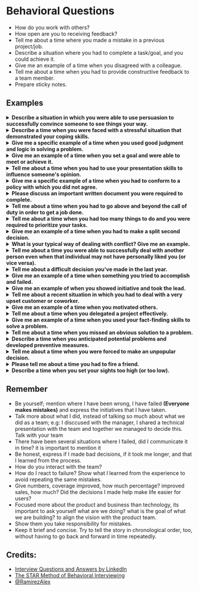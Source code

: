 # Behavioral Questions

- How do you work with others?
- How open are you to receiving feedback?
- Tell me about a time where you made a mistake in a previous project/job.
- Describe a situation where you had to complete a task/goal, and you could achieve it.
- Give me an example of a time when you disagreed with a colleague.
- Tell me about a time when you had to provide constructive feedback to a team member.
- Prepare sticky notes.

## Examples

<details>
  <summary><b>Describe a situation in which you were able to use persuasion to successfully convince someone to see things your way.</b></summary>

- Creating a new template with ASP.NET MVC to work with designers in a better way (Separation of concerns for the win, instead of using server-side controls).
- Use hybrid mobile frameworks (depending of the app) to reduce time to market and helping other teams (Become Ionic partners).
- Creating new native plugins to give a better user experience (Open Source projects).
</details>

<details>
  <summary><b>Describe a time when you were faced with a stressful situation that demonstrated your coping skills.</b></summary>

  - Working until the next day for a release to production (BevyUp)
  - My cat walking on the balcony (During a demo with the client)
    - Situation: I was in a meeting with a client, presenting a demo, when suddenly my wife appeared very scared and asked me for help because something was happening, then I realized that my little cat was walking on the edge of the balcony, I had to pause my presentation because I was so worried.
    - Task: Ask for a break and rescue my cat.
    - Action: I had to be brave and rescue the cat, then I was able to finish the presentation.
    - Result: I was able to face that so stressful situation because I was thinking in the solution instead of the problem, and then I was calm because I had been able to finish the presentation with the help of my team. 
  - A PoC with a new technology in a short period of time (StartUp Acquisition)
  - Working in a project with 1 week sprints (working weekends)
  - Excel generation tool migration with a class having more than 30k lines of code and without business formulas.
</details>
    
<details>
  <summary><b>Give me a specific example of a time when you used good judgment and logic in solving a problem.</b></summary>
  
  - Creating a new Open Source project to improve UX with a native look & feel (React Native InAppBrowser).
  - Use memoization and Big O notation to reduce complexity with RxJS subscriptions.
  - Found SQL Injection issues concatenating Database queries from a third party system.
  - Using hooks to reduce code complexity and increase test coverage.
  - Using macros from Assembly lenguage to reduce complexity.
</details>
    
<details>
  <summary><b>Give me an example of a time when you set a goal and were able to meet or achieve it.</b></summary>

  - Using a new strategy to implement a real-time connection.
  - Database migration from NoSQL (MongoDB) to SQL & Multi-tenant (PostgreSQL) takes less than 3 months.
</details>
  
<details>
  <summary><b>Tell me about a time when you had to use your presentation skills to influence someone's opinion.</b></summary>

  - Comparison between React Native and NativeScript for cross-platform native UI apps.
  - Web Components and compilers instead of a Framework (Be agnostic, it Depends... maybe You don't need it).
  - Using promises for HTTP requests from Unity.
  - Divide and conquer (Avoid blocking tasks)
    - Situation: Implementing new features from a React Native app was giving us some problems, specially because we're using React class components with nested code, having complex local states with large components and repeated code, so it was difficult to maintain unit tests and increase test coverage.
    - Task: My goal was to help another Senior developer with a new feature adding a real-time connection from some screens of a chat module and increasing the test coverage of a complex component.
    - Action: We had some sessions of pair programming but I was stuck waiting for my partner to finish the dependent task assigned to him, so I decided to investigate on my own how to reduce the complexity of the current code and avoid adding nested code to the chat component. I learned about a new way to reuse code, extend behaviors easily and have components as small functions using functional programming and React hooks, while also implementing the real-time connection. As my colleague did not agree to do it in a different way, I proceeded to speak with the PM about the advantages that this new utility offered us and I made a presentation to share the knowledge gained about this new React feature with the rest of the team.
    - Result: We agreed with the team to use this new strategy for this implementation and thanks to this we were able to finish the feature 2 weeks ahead of schedule and increase test coverage by 20% by having small features that were much easier to maintain and test. Also, a few months later I made a talk about these topics for the rest of the company and it was shared on YouTube.
</details>

<details>
  <summary><b>Give me a specific example of a time when you had to conform to a policy with which you did not agree.</b></summary>
  
  - Using fingerprint to register arrival and departure time at work
</details>

<details>
  <summary><b>Please discuss an important written document you were required to complete.</b></summary>

  - Documenting multi-tenant architecture
    - Situation: Architecture documentation was required by the client.
    - Task: Create architecture documentation of the project about purpose, scope, business and technical architecture, data migration and deployment strategies, version management and environment set-up.
    - Action: I designed the first version of the document about architectural overview of the solution, to capture and convey the significant architectural decisions which have been made on the system.
    - Result: The documentation created was a good guide for new developers to understand the scope of the project, listing all definitions, references and human operations involved to support business processes which are triggered and generate business events. With this guide I defined each business process, design patterns and principles used in the project, coding conventions, describing frameworks, services and dependencies involved in the execution, defining the tiers where the software components are deployed and executed, listing functional and non-functional requirements and about technical architecture I generated component, deployment, package, use case and entity relationship diagrams to illustrate the logical structure and organization of the project. I identified opportunities for improvement about deployment strategies to automate the process publishing new releases to Production environment and avoiding risks to access to the database externally due to default configurations.
</details>
  
<details>
  <summary><b>Tell me about a time when you had to go above and beyond the call of duty in order to get a job done.</b></summary>
  
  - Use personal time to update deprecated templates and avoid code refactors of the project in the future.
  - Create a fully working prototype instead of a PoC to make a good impression with a partner.
  - Committed working in a PoC until early the next day.
  - Attending a meeting with the client while I was in a recreational activity of the company (playing bowling with coworkers).
  - Working in a presentation during weekends for all-hands meeting.
</details>

<details>
  <summary><b>Tell me about a time when you had too many things to do and you were required to prioritize your tasks.</b></summary>

  - Daily meetings to prioritize tasks.
  - Stoping/Delegating my tasks to help coworkers and other teams of the project (Releases to production, Hotfixes).
</details>

<details>
  <summary><b>Give me an example of a time when you had to make a split second decision.</b></summary>
  
  - Reverting deployment testing on production (CodePush not working with a hotfix to log native exceptions).
  - Stop a presentation with the client to rescue my cat while he was walking on the balcony outdoor.
</details>

<details>
  <summary><b>What is your typical way of dealing with conflict? Give me an example.</b></summary>

  - Take the decision with the rest of the team.
  - Analyze other perspectives, but review what we did and let's see what to do for improvement (Flexible).
  - Keep a cool head because it's just work (New PMs, coworkers getting frustration, etc).
</details>

<details>
  <summary>
    <b>Tell me about a time you were able to successfully deal with another person even when that individual may not have personally liked you (or vice versa).</b>
  </summary>
    
  - It's work, never mix business with personal matters (Loss of professionalism, maintain a balance between personal and professional lives).
  - PM taking bad decisions with the client, so taking decisions with the rest of the team and the software architect.
</details>
  
<details>
  <summary><b>Tell me about a difficult decision you've made in the last year.</b></summary>

  - Study for this interview, remember concepts that I'd not reviewed since college (Practice algorithms and many other things in a short time)
    - Situation: Many other professionals prepare months and even years to present themselves to a FAANG company, this is my first time and the recruiter contacted me because of my contributions, I was not prepared, It has really been a lot of work these days, preparing for these meetings, a lot to do in a short time.
  - Taking a remote job with only 4 months working as a Software Architect in another company
</details>

<details>
  <summary><b>Give me an example of a time when something you tried to accomplish and failed.</b></summary>
  
  - A big refactor took longer than estimated
</details>
  
<details>
  <summary><b>Give me an example of when you showed initiative and took the lead.</b></summary>
  
  - Help the company to be a trusted partner of a technology by sharing my own side projects
</details>

<details>
  <summary><b>Tell me about a recent situation in which you had to deal with a very upset customer or coworker.</b></summary>

  - Perfect is the enemy of good having strict deadlines (Done is better than perfect)
</details>
  
<details>
  <summary><b>Give me an example of a time when you motivated others.</b></summary>
  
  - Being speaker in local communities like CodeYourFuture
  - Helping another developer to get a new role (Being a mentor)
</details>
  
<details>
  <summary><b>Tell me about a time when you delegated a project effectively.</b></summary>
  
  - Delegating leadership while helping to develop her confidence **(nobody is indispensable, avoid comfort zones, upgrade her skills, adopt a proactive approach)**
</details>
  
<details>
  <summary><b>Give me an example of a time when you used your fact-finding skills to solve a problem.</b></summary>

  - Stranger things with the code (Strange behaviors, code not working as expected)
  - Creating templates and fixing issues learning new technologies with Open Source projects
</details>
  
<details>
  <summary><b>Tell me about a time when you missed an obvious solution to a problem.</b></summary>
  
  - Ignoring brute force solutions thinking about Big O Notation and Cyclomatic complexity
</details>
  
<details>
  <summary><b>Describe a time when you anticipated potential problems and developed preventive measures.</b></summary>

  - Sharing with the team about semantic versioning and the correct way to use that with CodePush from production
</details>
  
<details>
  <summary><b>Tell me about a time when you were forced to make an unpopular decision.</b></summary>
  
  - Not using Redux (Popular State management). I'll never know. I got the outcome I wanted, but I might have gotten a better result by handling it differently.
</details>
  
<details>
  <summary><b>Please tell me about a time you had to fire a friend.</b></summary>
  
  - Informed but they didn't take me into account
</details>
  
<details>
  <summary><b>Describe a time when you set your sights too high (or too low).</b></summary>
  
  - Being a perfectionist and trying to do everything on my own (not settling for what already exists and works, but trying to improve it)
</details>

## Remember
- Be yourself; mention where I have been wrong, I have failed **(Everyone makes mistakes)** and express the initiatives that I have taken.
- Talk more about what I did, instead of talking so much about what we did as a team; e.g: I disccused with the manager, I shared a technical presentation with the team and together we managed to decide this. Talk with your team
- There have been several situations where I failed, did I communicate it in time? it is important to mention it
- Be honest, express if I made bad decisions, if it took me longer, and that I learned from the process.
- How do you interact with the team?
- How do I react to failure? Show what I learned from the experience to avoid repeating the same mistakes.
- Give numbers, coverage improved, how much percentage? improved sales, how much? Did the decisions I made help make life easier for users?
- Focused more about the product and business than technology, its important to ask yourself what are we doing? what is the goal of what we are building? to align the vision with the product team.
- Show them you take responsibility for mistakes.
- Keep it brief and concise. Try to tell the story in chronological order, too, without having to go back and forward in time repeatedly.

## Credits:
- [Interview Questions and Answers by LinkedIn](https://www.linkedin.com/interview-prep)
- [The STAR Method of Behavioral Interviewing](https://www.vawizard.org/wiz-pdf/STAR_Method_Interviews.pdf)
- [@RamirezAlex](https://github.com/RamirezAlex)
